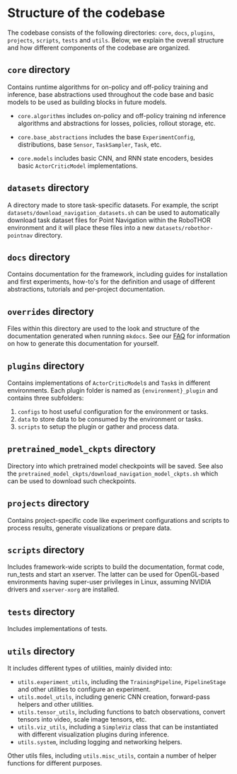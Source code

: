 # Structure of the codebase

The codebase consists of the following directories: `core`, `docs`, `plugins`, `projects`, `scripts`, `tests` and
`utils`. Below, we explain the overall structure and how different components of the codebase are organized. 

## `core` directory

Contains runtime algorithms for on-policy and off-policy training and inference, base abstractions used throughout
the code base and basic models to be used as building blocks in future models.

* `core.algorithms` includes on-policy and off-policy training nd inference algorithms and abstractions for losses,
policies, rollout storage, etc.

* `core.base_abstractions` includes the base `ExperimentConfig`, distributions, base `Sensor`, `TaskSampler`, `Task`,
etc.

* `core.models` includes basic CNN, and RNN state encoders, besides basic `ActorCriticModel` implementations.

## `datasets` directory

A directory made to store task-specific datasets. For example, the script `datasets/download_navigation_datasets.sh` can
be used to automatically download task dataset files for Point Navigation within the RoboTHOR environment
and it will place these files into a new `datasets/robothor-pointnav` directory. 

## `docs` directory

Contains documentation for the framework, including guides for installation and first experiments, how-to's for
the definition and usage of different abstractions, tutorials and per-project documentation.

## `overrides` directory

Files within this directory are used to the look and structure of the documentation generated when running `mkdocs`.
See our [FAQ](../FAQ.md) for information on how to generate this documentation for yourself. 

## `plugins` directory

Contains implementations of `ActorCriticModel`s and `Task`s in different environments. Each plugin folder is 
named as `{environment}_plugin` and contains three subfolders:
1. `configs` to host useful configuration for the environment or tasks.
1. `data` to store data to be consumed by the environment or tasks.
1. `scripts` to setup the plugin or gather and process data.

## `pretrained_model_ckpts` directory

Directory into which pretrained model checkpoints will be saved. See also the 
`pretrained_model_ckpts/download_navigation_model_ckpts.sh` which can be used to download such checkpoints.

## `projects` directory

Contains project-specific code like experiment configurations and scripts to process results, generate visualizations
or prepare data.

## `scripts` directory

Includes framework-wide scripts to build the documentation, format code, run_tests and start an xserver. The latter can
be used for OpenGL-based environments having super-user privileges in Linux, assuming NVIDIA drivers and `xserver-xorg`
are installed.

## `tests` directory

Includes implementations of tests.

## `utils` directory

It includes different types of utilities, mainly divided into:

* `utils.experiment_utils`, including the `TrainingPipeline`, `PipelineStage` and other utilities to configure an
experiment.
* `utils.model_utils`, including generic CNN creation, forward-pass helpers and other utilities.
* `utils.tensor_utils`, including functions to batch observations, convert tensors into video, scale image tensors, etc.
* `utils.viz_utils`, including a `SimpleViz` class that can be instantiated with different visualization plugins during
inference.
* `utils.system`, including logging and networking helpers.

Other utils files, including `utils.misc_utils`, contain a number of helper functions for different purposes.
